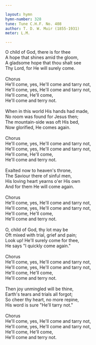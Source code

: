```yaml
---

layout: hymn
hymn-number: 328
tune: Tune C.H.F. No. 408
author: T. D. W. Muir (1855-1931)
meter: L.M.

---
```

O child of God, there is for thee<br>A hope that shines amid the gloom,<br>A gladsome hope that thou shalt see<br>Thy Lord, for He will surely come.<br><br>Chorus<br>He'll come, yes, He'll come and tarry not,<br>He'll come, yes, He'll come and tarry not,<br>He'll come, He'll come,<br>He'll come and terry not.<br><br>When in this world His hands had made,<br>No room was found for Jesus then;<br>The mountain-side was oft His bed,<br>Now glorified, He comes again.<br><br>Chorus<br>He'll come, yes, He'll come and tarry not,<br>He'll come, yes, He'll come and tarry not,<br>He'll come, He'll come,<br>He'll come and terry not.<br><br>Exalted now to heaven's throne,<br>The Saviour there of sinful men,<br>His loving heart yearns o'er His own<br>And for them He will come again.<br><br>Chorus<br>He'll come, yes, He'll come and tarry not,<br>He'll come, yes, He'll come and tarry not,<br>He'll come, He'll come,<br>He'll come and terry not.<br><br>O, child of God, thy lot may be<br>Oft mixed with trial, grief and pain;<br>Look up! He'll surely come for thee,<br>He says "I quickly come again."<br><br>Chorus<br>He'll come, yes, He'll come and tarry not,<br>He'll come, yes, He'll come and tarry not,<br>He'll come, He'll come,<br>He'll come and terry not.<br><br>Then joy unmingled will be thine,<br>Earth's tears and trials all forgot;<br>So cheer thy heart, no more repine,  <br>His word is sure "He'll tarry not."<br><br>Chorus<br>He'll come, yes, He'll come and tarry not,<br>He'll come, yes, He'll come and tarry not,<br>He'll come, He'll come,<br>He'll come and terry not.<br><br><br>
